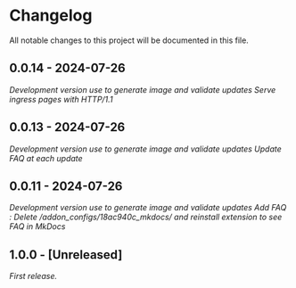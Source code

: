 # Changelog

All notable changes to this project will be documented in this file.

## 0.0.14 - 2024-07-26

_Development version use to generate image and validate updates_
_Serve ingress pages with HTTP/1.1_

## 0.0.13 - 2024-07-26

_Development version use to generate image and validate updates_
_Update FAQ at each update_

## 0.0.11 - 2024-07-26

_Development version use to generate image and validate updates_
_Add FAQ : Delete /addon_configs/18ac940c_mkdocs/ and reinstall extension to see FAQ in MkDocs_

## 1.0.0 - [Unreleased]

_First release._
